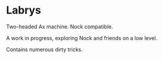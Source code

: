 Labrys
======

Two-headed Ax machine. Nock compatible.

A work in progress, exploring Nock and friends on a low level.

Contains numerous dirty tricks.
